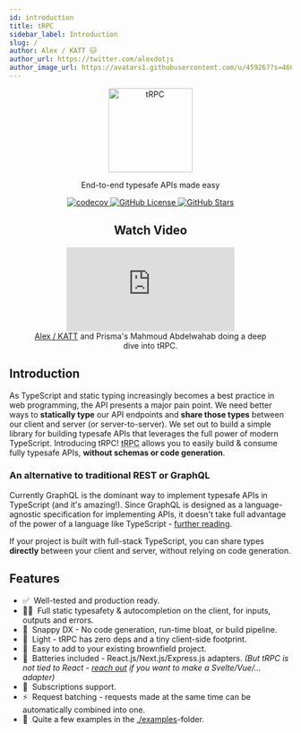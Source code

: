 ```yaml
---
id: introduction
title: tRPC
sidebar_label: Introduction
slug: /
author: Alex / KATT 🐱
author_url: https://twitter.com/alexdotjs
author_image_url: https://avatars1.githubusercontent.com/u/459267?s=460&v=4
---
```


<div align="center">
  <img src="/img/logo-text.svg" alt="tRPC" height="150" />
  <p>End-to-end typesafe APIs made easy</p>
  <p>
    <a href="https://codecov.io/gh/trpc/trpc">
      <img src="https://codecov.io/gh/trpc/trpc/branch/main/graph/badge.svg?token=KPPS918B0G" alt="codecov" />
    </a> <a href="https://github.com/trpc/trpc">
      <img src="https://img.shields.io/github/license/trpc/trpc.svg?label=license&style=flat" alt="GitHub License"/>
    </a> <a href="https://github.com/trpc/trpc">
      <img src="https://img.shields.io/github/stars/trpc/trpc.svg?label=🌟%20stars&style=flat" alt="GitHub Stars"/>
    </a>
  </p>

  <h2>Watch Video</h2>
  <figure>
    <iframe src="https://www.youtube.com/embed/-_GZJ3xwYOw" title="YouTube video player" frameBorder="0" allow="accelerometer; autoplay; clipboard-write; encrypted-media; gyroscope; picture-in-picture" allowFullScreen style={{maxWidth: '100%', width: '560px', height: '315px'}}></iframe>
    <figcaption style={{ fontSize: '0.7rem' }}><a href="https://twitter.com/alexdotjs">Alex / KATT</a> and Prisma's Mahmoud Abdelwahab doing a deep dive into tRPC.</figcaption>
  </figure>
</div>

## Introduction

As TypeScript and static typing increasingly becomes a best practice in web programming, the API presents a major pain point. We need better ways to **statically type** our API endpoints and **share those types** between our client and server (or server-to-server). We set out to build a simple library for building typesafe APIs that leverages the full power of modern TypeScript. Introducing tRPC! <abbr title="TypeScript Remote Procedure Call">tRPC</abbr> allows you to easily build & consume fully typesafe APIs, **without schemas or code generation**.

### An alternative to traditional REST or GraphQL

Currently GraphQL is the dominant way to implement typesafe APIs in TypeScript (and it's amazing!). Since GraphQL is designed as a language-agnostic specification for implementing APIs, it doesn't take full advantage of the power of a language like TypeScript - [further reading](../further/further-reading.md#relationship-to-graphql).

If your project is built with full-stack TypeScript, you can share types **directly** between your client and server, without relying on code generation.

## Features

- ✅&nbsp; Well-tested and production ready.
- 🧙‍♂️&nbsp; Full static typesafety & autocompletion on the client, for inputs, outputs and errors.
- 🐎&nbsp; Snappy DX - No code generation, run-time bloat, or build pipeline.
- 🍃&nbsp; Light - tRPC has zero deps and a tiny client-side footprint.
- 🐻&nbsp; Easy to add to your existing brownfield project.
- 🔋&nbsp; Batteries included - React.js/Next.js/Express.js adapters. _(But tRPC is not tied to React - [reach out](https://twitter.com/alexdotjs) if you want to make a Svelte/Vue/... adapter)_
- 🥃&nbsp; Subscriptions support.
- ⚡️&nbsp; Request batching - requests made at the same time can be automatically combined into one.
- 👀&nbsp; Quite a few examples in the [./examples](./examples)-folder.

